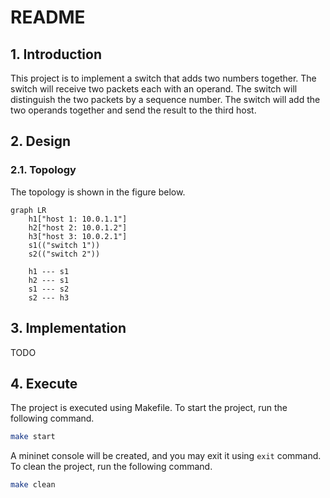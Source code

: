 # README

## 1. Introduction

This project is to implement a switch that adds two numbers together. The switch will receive two packets each with an operand. The switch will distinguish the two packets by a sequence number. The switch will add the two operands together and send the result to the third host.

## 2. Design

### 2.1. Topology

The topology is shown in the figure below.

```mermaid
graph LR
    h1["host 1: 10.0.1.1"]
    h2["host 2: 10.0.1.2"]
    h3["host 3: 10.0.2.1"]
    s1(("switch 1"))
    s2(("switch 2"))
    
    h1 --- s1
    h2 --- s1
    s1 --- s2
    s2 --- h3
```

## 3. Implementation

TODO

## 4. Execute

The project is executed using Makefile. To start the project, run the following command.

```bash
make start
```

A mininet console will be created, and you may exit it using `exit` command. To clean the project, run the following command.

```bash
make clean
```